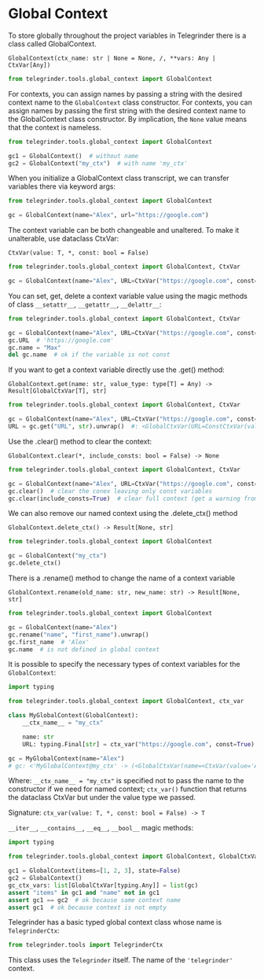 # Global Context

To store globally throughout the project variables in Telegrinder there is a class called GlobalContext.

`GlobalContext(ctx_name: str | None = None, /, **vars: Any | CtxVar[Any])`

```python
from telegrinder.tools.global_context import GlobalContext
```

For contexts, you can assign names by passing a string with the desired context name to the `GlobalContext` class constructor. For contexts, you can assign names by passing the first string with the desired context name to the GlobalContext class constructor. By implication, the `None` value means that the context is nameless.

```python
from telegrinder.tools.global_context import GlobalContext

gc1 = GlobalContext()  # without name
gc2 = GlobalContext("my_ctx")  # with name 'my_ctx'
```

When you initialize a GlobalContext class transcript, we can transfer variables there via keyword args:

```python
from telegrinder.tools.global_context import GlobalContext

gc = GlobalContext(name="Alex", url="https://google.com")
```

The context variable can be both changeable and unaltered. To make it unalterable, use dataclass CtxVar:

`CtxVar(value: T, *, const: bool = False)`

```python
from telegrinder.tools.global_context import GlobalContext, CtxVar

gc = GlobalContext(name="Alex", URL=CtxVar("https://google.com", const=True))
```

You can set, get, delete a context variable value using the magic methods of class `__setattr__`, `__getattr__`, `__delattr__`:

```python
from telegrinder.tools.global_context import GlobalContext, CtxVar

gc = GlobalContext(name="Alex", URL=CtxVar("https://google.com", const=True))
gc.URL  # 'https://google.com'
gc.name = "Max"
del gc.name  # ok if the variable is not const
```

If you want to get a context variable directly use the .get() method:

`GlobalContext.get(name: str, value_type: type[T] = Any) -> Result[GlobalCtxVar[T], str]`

```python
from telegrinder.tools.global_context import GlobalContext, CtxVar

gc = GlobalContext(name="Alex", URL=CtxVar("https://google.com", const=True))
URL = gc.get("URL", str).unwrap()  #: <GlobalCtxVar(URL=ConstCtxVar(value='https://google.com'))>
```

Use the .clear() method to clear the context:

`GlobalContext.clear(*, include_consts: bool = False) -> None`

```python
from telegrinder.tools.global_context import GlobalContext, CtxVar

gc = GlobalContext(name="Alex", URL=CtxVar("https://google.com", const=True))
gc.clear()  # clear the conex leaving only const variables
gc.clear(include_consts=True)  # clear full context (get a warning from logger)
```

We can also remove our named context using the .delete_ctx() method

`GlobalContext.delete_ctx() -> Result[None, str]`

```python
from telegrinder.tools.global_context import GlobalContext

gc = GlobalContext("my_ctx")
gc.delete_ctx()
```

There is a .rename() method to change the name of a context variable

`GlobalContext.rename(old_name: str, new_name: str) -> Result[None, str]`

```python
from telegrinder.tools.global_context import GlobalContext

gc = GlobalContext(name="Alex")
gc.rename("name", "first_name").unwrap()
gc.first_name  # 'Alex'
gc.name  # is not defined in global context
```

It is possible to specify the necessary types of context variables for the `GlobalContext`:

```python
import typing

from telegrinder.tools.global_context import GlobalContext, ctx_var

class MyGlobalContext(GlobalContext):
    __ctx_name__ = "my_ctx"

    name: str
    URL: typing.Final[str] = ctx_var("https://google.com", const=True)

gc = MyGlobalContext(name="Alex")
# gc: <'MyGlobalContext@my_ctx' -> (<GlobalCtxVar(name=<CtxVar(value='Alex')>)>, <GlobalCtxVar(URL=<ConstCtxVar(value='https://google.com')>)>)> 
```

Where: `__ctx_name__ = "my_ctx"` is specified not to pass the name to the constructor if we need for named context; `ctx_var()` function that returns the dataclass CtxVar but under the value type we passed.

Signature: `ctx_var(value: T, *, const: bool = False) -> T`

`__iter__`, `__contains__`, `__eq__`, `__bool__` magic methods:

```python
import typing

from telegrinder.tools.global_context import GlobalContext, GlobalCtxVar

gc1 = GlobalContext(items=[1, 2, 3], state=False)
gc2 = GlobalContext()
gc_ctx_vars: list[GlobalCtxVar[typing.Any]] = list(gc)
assert "items" in gc1 and "name" not in gc1
assert gc1 == gc2  # ok because same context name
assert gc1  # ok because context is not empty
```

Telegrinder has a basic typed global context class whose name is `TelegrinderCtx`:

```python
from telegrinder.tools import TelegrinderCtx
```

This class uses the `Telegrinder` itself. The name of the `'telegrinder'` context.